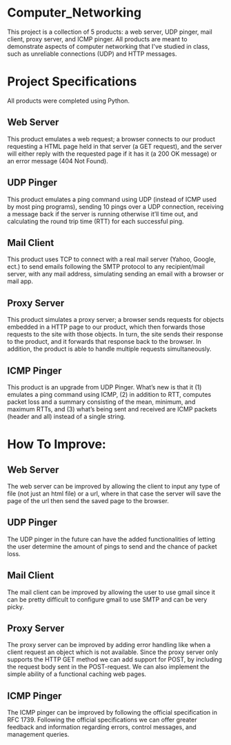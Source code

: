 # Computer_Networking
This project is a collection of 5 products: a web server, UDP pinger, mail client, proxy server, and ICMP pinger. All products are meant to demonstrate aspects of computer networking that I've studied in class, such as unreliable connections (UDP) and HTTP messages.

# Project Specifications
All products were completed using Python.

Web Server
---
This product emulates a web request; a browser connects to our product requesting a HTML page held in that server (a GET request), and the server will either reply with the requested page if it has it (a 200 OK message) or an error message (404 Not Found).

UDP Pinger
---
This product emulates a ping command using UDP (instead of ICMP used by most ping programs), sending 10 pings over a UDP connection, receiving a message back if the server is running otherwise it’ll time out, and calculating the round trip time (RTT) for each successful ping.

Mail Client
---
This product uses TCP to connect with a real mail server (Yahoo, Google, ect.) to send emails following the SMTP protocol to any recipient/mail server, with any mail address, simulating sending an email with a browser or mail app. 

Proxy Server
---
This product simulates a proxy server; a browser sends requests for objects embedded in a HTTP page to our product, which then forwards those requests to the site with those objects. In turn, the site sends their response to the product, and it forwards that response back to the browser. In addition, the product is able to handle multiple requests simultaneously.

ICMP Pinger
---
This product is an upgrade from UDP Pinger. What’s new is that it (1) emulates a ping command using ICMP, (2) in addition to RTT, computes packet loss and a summary consisting of the mean, minimum, and maximum RTTs, and (3) what’s being sent and received are ICMP packets (header and all) instead of a single string. 



# How To Improve:
Web Server
---
The web server can be improved by allowing the client to input any type of file (not just an html file) or a url, where in that case the server will save the page of the url then send the saved page to the browser.

UDP Pinger
---
The UDP pinger in the future can have the added functionalities of letting the user determine the amount of pings to send and the chance of packet loss.

Mail Client
---
The mail client can be improved by allowing the user to use gmail since it can be pretty difficult to configure gmail to use SMTP and can be very picky.

Proxy Server
---
The proxy server can be improved by adding error handling like when a client request an object which is not available. Since the proxy server only supports the HTTP GET method we can add support for POST, by including the request body sent in the POST-request. We can also implement the simple ability of a functional caching web pages.

ICMP Pinger
---
The ICMP pinger can be improved by following the official specification in RFC 1739. Following the official specifications we can offer greater feedback and information regarding errors, control messages, and management queries.  
